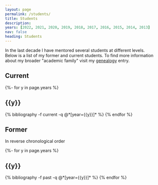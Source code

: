 ```yaml
---
layout: page
permalink: /students/
title: Students
description:  
years: [2022, 2021, 2020, 2019, 2018, 2017, 2016, 2015, 2014, 2013]
nav: false
heading: Students
---
```


<div class="publications">

In the last decade I have mentored several students at different levels. Below is a list of my former and current students.  To find more information about my broader "academic family" visit my <a href="https://www.mathgenealogy.org/id.php?id=171532">genealogy</a> entry. 


<h2>Current</h2>
 
 {%- for y in page.years %}
  <h2 class="year">{{y}}</h2>
  {% bibliography -f current -q @*[year={{y}}]* %}
{% endfor %}

</div>


<h2>Former</h2>
In reverse chronological order

<div class="publications">

{%- for y in page.years %}
  <h2 class="year">{{y}}</h2>
  {% bibliography -f past -q @*[year={{y}}]* %}
{% endfor %}

 
